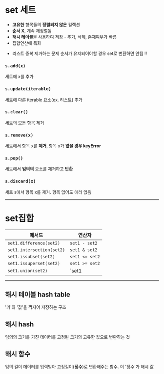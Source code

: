 # set 세트
- **고유한** 항목들의 **정렬되지 않은** 컬렉션 
- **순서 X**, 계속 재정렬됨
- **해시 테이블**을 사용하여 저장 - 추가, 삭제, 존재여부가 빠름
- 집합연산에 특화

+ 리스트 중복 제거하는 문제 순서가 유지되어야할 경우 set로 변환하면 안됨 !!

### `s.add(x)`
세트에 x를 추가


### `s.update(iterable)`
세트에 다른 iterable 요소(ex. 리스트) 추가


### `s.clear()`
세트의 모든 항목 제거


### `s.remove(x)`
세트에서 항목 x를 **제거**, 항목 x가 **없을 경우 keyError**


### `s.pop()`
세트에서 **임의의** 요소를 제거하고 **반환**


### `s.discard(x)`
세트 s에서 항목 x를 제거. 항목 없어도 에러 없음

---

# set집합
|  메서드  | 연산자 |
| -------- | ---- |
|`set1.difference(set2)`| `set1 - set2` |
|`set1.intersection(set2)`| `set1 & set2` | 
|`set1.issubset(set2)`| `set1 <= set2` |
|`set1.issuperset(set2)`| `set1 >= set2` |
|`set1.union(set2)`| `set1 | set2` |

---

## 해시 테이블 hash table
'키'와 '값'을 짝지어 저장하는 구조

## 해시 hash
임의의 크기를 가진 데이터를 고정된 크기의 고유한 값으로 변환하는 것

## 해시 함수
임의 길이 데이터를 입력받아 고정길이(**정수**)로 변환해주는 함수. 이 '정수'가 해시 값
